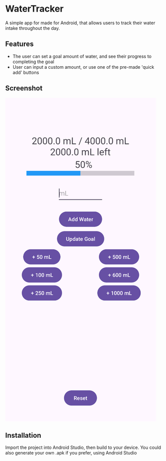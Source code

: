 # WaterTracker

A simple app for made for Android, that allows users to track their water intake throughout the day.

## Features

- The user can set a goal amount of water, and see their progress to completing the goal
- User can input a custom amount, or use one of the pre-made 'quick add' buttons

## Screenshot

![screenshot of app](https://github.com/luke185/WaterTracker/blob/master/screenshot.png?raw=true)

## Installation

Import the project into Android Studio, then build to your device. You could also generate your
own .apk if you prefer, using Android Studio
